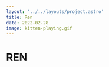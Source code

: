 ```yaml
---
layout: '../../layouts/project.astro'
title: Ren
date: 2022-02-28
image: kitten-playing.gif
---
```


# REN
